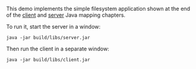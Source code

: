 This demo implements the simple filesystem application shown at the end of
the [client][1] and [server][2] Java mapping chapters.

To run it, start the server in a window:

```
java -jar build/libs/server.jar
```

Then run the client in a separate window:

```
java -jar build/libs/client.jar
```

[1]: https://doc.zeroc.com/ice/4.0/language-mappings/java-mapping/client-side-slice-to-java-mapping/example-of-a-file-system-client-in-java
[2]: https://doc.zeroc.com/ice/4.0/language-mappings/java-mapping/server-side-slice-to-java-mapping/example-of-a-file-system-server-in-java
